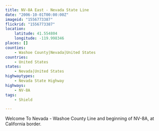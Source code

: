 ```yaml
---
title: NV-8A East - Nevada State Line
date: "2006-10-01T00:00:00Z"
imageid: "1556773387"
flickrid: "1556773387"
location:
    latitude: 41.554804
    longitude: -119.998346
places: []
counties:
    - Washoe County|Nevada|United States
countries:
    - United States
states:
    - Nevada|United States
highwaytypes:
    - Nevada State Highway
highways:
    - NV-8A
tags:
    - Shield

---
```

Welcome To Nevada - Washoe County Line and beginning of NV-8A, at California border.